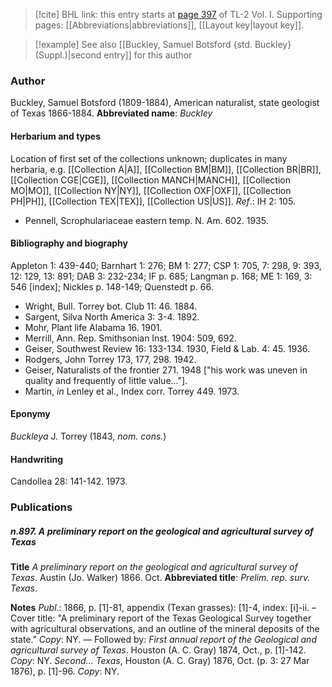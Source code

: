 > [!cite] BHL link: this entry starts at [page 397](https://www.biodiversitylibrary.org/page/33120528) of TL-2 Vol. I.
> Supporting pages: [[Abbreviations|abbreviations]], [[Layout key|layout key]].

> [!example] See also [[Buckley, Samuel Botsford {std. Buckley} (Suppl.)|second entry]] for this author

### Author

Buckley, Samuel Botsford (1809-1884), American naturalist, state geologist of Texas 1866-1884. 
**Abbreviated name**: *Buckley*

#### Herbarium and types

Location of first set of the collections unknown; duplicates in many herbaria, e.g. [[Collection A|A]], [[Collection BM|BM]], [[Collection BR|BR]], [[Collection CGE|CGE]], [[Collection MANCH|MANCH]], [[Collection MO|MO]], [[Collection NY|NY]], [[Collection OXF|OXF]], [[Collection PH|PH]], [[Collection TEX|TEX]], [[Collection US|US]].
*Ref*.: IH 2: 105.
- Pennell, Scrophulariaceae eastern temp. N. Am. 602. 1935.

#### Bibliography and biography

Appleton 1: 439-440; Barnhart 1: 276; BM 1: 277; CSP 1: 705, 7: 298, 9: 393, 12: 129, 13: 891; DAB 3: 232-234; IF p. 685; Langman p. 168; ME 1: 169, 3: 546 \[index\]; Nickles p. 148-149; Quenstedt p. 66.
- Wright, Bull. Torrey bot. Club 11: 46. 1884.
- Sargent, Silva North America 3: 3-4. 1892.
- Mohr, Plant life Alabama 16. 1901.
- Merrill, Ann. Rep. Smithsonian Inst. 1904: 509, 692.
- Geiser, Southwest Review 16: 133-134. 1930, Field & Lab. 4: 45. 1936.
- Rodgers, John Torrey 173, 177, 298. 1942.
- Geiser, Naturalists of the frontier 271. 1948 \["his work was uneven in quality and frequently of little value..."\].
- Martin, *in* Lenley et al., Index corr. Torrey 449. 1973.

#### Eponymy

*Buckleya* J. Torrey (1843, *nom. cons.*)

#### Handwriting

Candollea 28: 141-142. 1973.

### Publications

##### n.897. A preliminary report on the geological and agricultural survey of Texas

**Title**
*A preliminary report on the geological and agricultural survey of Texas*. Austin (Jo. Walker) 1866. Oct.
**Abbreviated title**: *Prelim. rep. surv. Texas*.

**Notes**
*Publ*.: 1866, p. \[1\]-81, appendix (Texan grasses): \[1\]-4, index: \[i\]-ii. – Cover title: "A preliminary report of the Texas Geological Survey together with agricultural observations, and an outline of the mineral deposits of the state." *Copy*: NY. — Followed by:
*First annual report of the Geological and agricultural survey of Texas*. Houston (A. C. Gray) 1874, Oct., p. \[1\]-142. *Copy*: NY.
*Second... Texas*, Houston (A. C. Gray) 1876, Oct. (p. 3: 27 Mar 1876), p. \[1\]-96.
*Copy*: NY.

